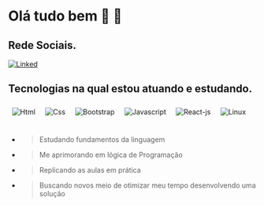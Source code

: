 

# Olá tudo bem 🙂 👋

## Rede Sociais.

[![Linked](https://icongr.am/devicon/linkedin-original.svg?size=43&color=b000f0)](https://linkedin.com/in/EduardoSantos2020)

<!--[Anurag's GitHub stats](https://github-readme-stats.vercel.app/api?username=EduardoSantos-2020&show_icons=true&theme=dark)!-->

## Tecnologias na qual estou atuando e estudando.
<div style='display:inline-block '>
    <img align='center' vspace="4" hspace="8" alt=Html src="https://icongr.am/devicon/html5-original-wordmark.svg?size=50&color=currentColor"/>
    <img align='center' vspace="4" hspace="8" alt=Css src="https://icongr.am/devicon/css3-original-wordmark.svg?size=50&color=currentColor"/>
    <img align='center' vspace="8" hspace="8" alt=Bootstrap src="https://icongr.am/devicon/bootstrap-plain-wordmark.svg?size=50&color=b000f0"/>
    <img align='center' vspace="8" hspace="8" alt=Javascript src="https://icongr.am/devicon/javascript-original.svg?size=50&color=currentColor"/>
    <img align='center' vspace="8" hspace="8" alt=React-js src="https://icongr.am/devicon/react-original-wordmark.svg?size=50&color=currentColor"/>
   <!-- <img align='center' vspace="8" hspace="8" alt=Python src="https://icongr.am/devicon/python-original.svg?size=50&color=currentColor"/>
    <img align='center' vspace="8" hspace="8" alt=Mysgl src="https://icongr.am/devicon/mysql-original-wordmark.svg?size=50&color=currentColor"/> --!>
    <img align='center' vspace="8" hspace="8" alt=Linux src="https://icongr.am/devicon/linux-original.svg?size=50&color=currentColor"/>
</div>
<br></br>

* > Estudando fundamentos da linguagem
* > Me aprimorando em lógica de Programação
* > Replicando as aulas em prática
* > Buscando novos meio de otimizar meu tempo desenvolvendo uma solução 
